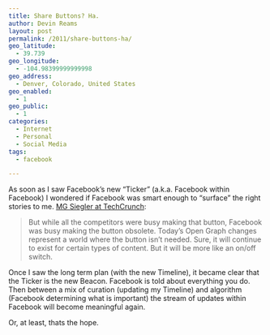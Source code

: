 ```yaml
---
title: Share Buttons? Ha.
author: Devin Reams
layout: post
permalink: /2011/share-buttons-ha/
geo_latitude:
  - 39.739
geo_longitude:
  - -104.98399999999998
geo_address:
  - Denver, Colorado, United States
geo_enabled:
  - 1
geo_public:
  - 1
categories:
  - Internet
  - Personal
  - Social Media
tags:
  - facebook

---
```

As soon as I saw Facebook&#8217;s new &#8220;Ticker&#8221; (a.k.a. Facebook within Facebook) I wondered if Facebook was smart enough to &#8220;surface&#8221; the right stories to me. [MG Siegler at TechCrunch][1]:

> But while all the competitors were busy making that button, Facebook was busy making the button obsolete. Today’s Open Graph changes represent a world where the button isn’t needed. Sure, it will continue to exist for certain types of content. But it will be more like an on/off switch.

Once I saw the long term plan (with the new Timeline), it became clear that the Ticker is the new Beacon. Facebook is told about everything you do. Then between a mix of curation (updating my Timeline) and algorithm (Facebook determining what is important) the stream of updates within Facebook will become meaningful again.

Or, at least, thats the hope.

 [1]: http://techcrunch.com/2011/09/22/button-down/